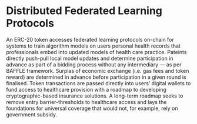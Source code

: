# Distributed Federated Learning Protocols
An ERC-20 token accesses federated learning protocols on-chain for systems to train algorithm models on users personal health records that professionals embed into updated models of health care practice. Pateints directly push-pull local model updates and determine participation in advance as part of a bidding process without any intermediary — as per BAFFLE framework. Surplas of economic exchange (i.e. gas fees and token reward) are determined in advance before participation in a given round is finalised. Token transactions are passed directly into users’ digital wallets to fund access to healthcare provision with a roadmap to developing cryptographic-based insurance solutions. A long-term roadmap seeks to remove entry barrier-thresholds to healthcare access and lays the foundations for universal coverage that would not, for example, rely on government subsidy.

